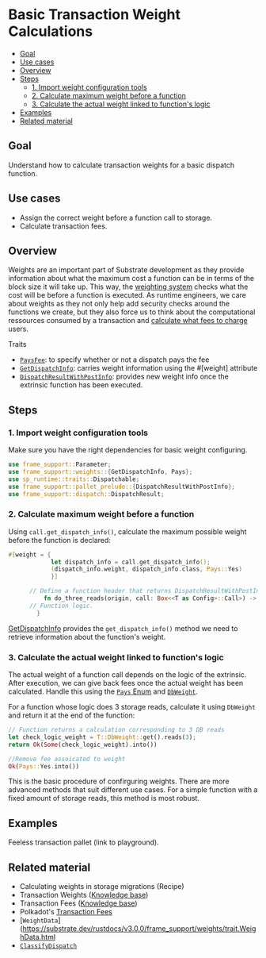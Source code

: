 # Basic Transaction Weight Calculations
- [Goal](#goal)
- [Use cases](#use-cases)
- [Overview](#overview)
- [Steps](#steps)
  * [1. Import weight configuration tools](#1-import-weight-configuration-tools)
  * [2. Calculate maximum weight before a function](#2-calculate-maximum-weight-before-a-function)
  * [3. Calculate the actual weight linked to function's logic](#3-calculate-the-actual-weight-linked-to-function-s-logic)
- [Examples](#examples)
- [Related material](#related-material)

## Goal

Understand how to calculate transaction weights for a basic dispatch function.

## Use cases

- Assign the correct weight before a function call to storage. 
- Calculate transaction fees.

## Overview
Weights are an important part of Substrate development as they provide information about what the maximum cost a function can be in terms of the block size it will take up. This way, the [weighting system](https://substrate.dev/docs/en/knowledgebase/learn-substrate/weight) checks what the cost will be before a function is executed. As runtime engineers, we care about weights as they not only help add security checks around the functions we create, but they also force us to think about the computational ressources consumed by a transaction and [calculate what fees to charge](https://substrate.dev/docs/en/knowledgebase/runtime/fees) users.

Traits

- [`PaysFee`](https://substrate.dev/rustdocs/v3.0.0/frame_support/weights/trait.PaysFee.html): to specify whether or not a dispatch pays the fee
- [`GetDispatchInfo`](https://substrate.dev/rustdocs/v3.0.0/frame_support/weights/trait.GetDispatchInfo.html): carries weight information using the #[weight] attribute
- [`DispatchResultWithPostInfo`](https://docs.rs/frame-support/3.0.0/frame_support/dispatch/type.DispatchResultWithPostInfo.html): provides new weight info once the extrinsic function has been executed.

## Steps

### 1. Import weight configuration tools 

Make sure you have the right dependencies for basic weight configuring.

```rust
use frame_support::Parameter;
use frame_support::weights::{GetDispatchInfo, Pays};
use sp_runtime::traits::Dispatchable;
use frame_support::pallet_prelude::{DispatchResultWithPostInfo};
use frame_support::dispatch::DispatchResult;
```

### 2. Calculate maximum weight before a function

Using `call.get_dispatch_info()`, calculate the maximum possible weight before the function is declared:

```rust
#[weight = {
			let dispatch_info = call.get_dispatch_info();
			(dispatch_info.weight, dispatch_info.class, Pays::Yes)
            }]

      // Define a function header that returns DispatchResultWithPostInfo.
		  fn do_three_reads(origin, call: Box<<T as Config>::Call>) -> DispatchResultWithPostInfo {
      // Function logic.
        }     
```
[GetDispatchInfo](https://substrate.dev/rustdocs/v3.0.0/frame_support/weights/trait.GetDispatchInfo.html) provides the `get_dispatch_info()` method we need to retrieve information about the function's weight.

### 3. Calculate the actual weight linked to function's logic

The actual weight of a function call depends on the logic of the extrinsic. After execution, we can give back fees once the actual weight has been calculated. Handle this using the [`Pays` Enum](https://docs.rs/frame-support/3.0.0/frame_support/weights/enum.Pays.html) and [`DbWeight`](https://substrate.dev/rustdocs/v3.0.0/frame_system/pallet/trait.Config.html#associatedtype.DbWeight).

For a function whose logic does 3 storage reads, calculate it using `DbWeight` and return it at the end of the function:

```rust
// Function returns a calculation corresponding to 3 DB reads
let check_logic_weight = T::DbWeight::get().reads(3);		
return Ok(Some(check_logic_weight).into())

//Remove fee assoicated to weight
Ok(Pays::Yes.into())
```

This is the basic procedure of confirguring weights. There are more advanced methods that suit different use cases. For a simple function with a fixed amount of storage reads, this method is most robust.

## Examples
Feeless transaction pallet (link to playground).

## Related material

- Calculating weights in storage migrations (Recipe)
- Transaction Weights ([Knowledge base](https://substrate.dev/docs/en/knowledgebase/learn-substrate/weight))
- Transaction Fees ([Knowledge base](https://substrate.dev/docs/en/knowledgebase/runtime/fees))
- Polkadot's [Transaction Fees](https://wiki.polkadot.network/docs/en/learn-transaction-fees)
- [`WeightData`](https://substrate.dev/rustdocs/v3.0.0/frame_support/weights/trait.WeighData.html
- [`ClassifyDispatch`](https://substrate.dev/rustdocs/v3.0.0/frame_support/weights/trait.ClassifyDispatch.html)